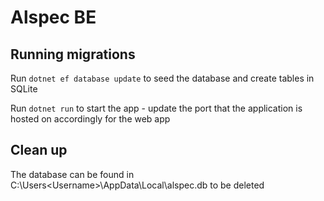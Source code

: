 # Alspec BE

## Running migrations

Run `dotnet ef database update` to seed the database and create tables in SQLite

Run `dotnet run` to start the app - update the port that the application is hosted on accordingly for the web app

## Clean up

The database can be found in C:\Users\<Username>\AppData\Local\alspec.db to be deleted
